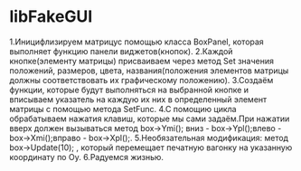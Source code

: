 # libFakeGUI

1.Иницифлизируем матрицус помощью класса BoxPanel, которая выполняет функцию панели виджетов(кнопок).
2.Каждой кнопке(элементу матрицы) присваиваем через метод Set значения положений, размеров, цвета, названия(положения элементов матрицы должны соответствовать их графическому положению).
3.Создаём функции, которые будут выполняться на выбранной кнопке и вписываем указатель на каждую их них в определенный элемент матрицы с помощью метода SetFunc.
4.C помощию цикла обрабатываем нажатия клавиш, которые мы сами задаём.При нажатии вверх должен вызываться метод box->Ymi(); вниз - box->Ypl();влево - box->Xmi();вправо - box->Xpl();.
5.Необязательная модификация: метод box->Update(10); , который перемещает печатную вагонку на указанную координату по Oy.
6.Радуемся жизнью.
